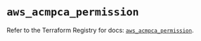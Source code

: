 # `aws_acmpca_permission`

Refer to the Terraform Registry for docs: [`aws_acmpca_permission`](https://registry.terraform.io/providers/hashicorp/aws/5.82.2/docs/resources/acmpca_permission).
